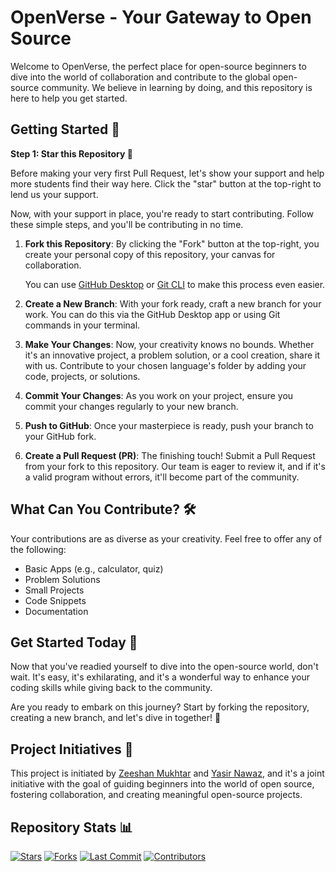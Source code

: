# OpenVerse - Your Gateway to Open Source

Welcome to OpenVerse, the perfect place for open-source beginners to dive into the world of collaboration and contribute to the global open-source community. We believe in learning by doing, and this repository is here to help you get started.

## Getting Started 🚀

**Step 1: Star this Repository 🌟**

Before making your very first Pull Request, let's show your support and help more students find their way here. Click the "star" button at the top-right to lend us your support.

Now, with your support in place, you're ready to start contributing. Follow these simple steps, and you'll be contributing in no time.

1. **Fork this Repository**: By clicking the "Fork" button at the top-right, you create your personal copy of this repository, your canvas for collaboration.

   You can use [GitHub Desktop](https://desktop.github.com/) or [Git CLI](https://git-scm.com/downloads) to make this process even easier.

2. **Create a New Branch**: With your fork ready, craft a new branch for your work. You can do this via the GitHub Desktop app or using Git commands in your terminal.

3. **Make Your Changes**: Now, your creativity knows no bounds. Whether it's an innovative project, a problem solution, or a cool creation, share it with us. Contribute to your chosen language's folder by adding your code, projects, or solutions.

4. **Commit Your Changes**: As you work on your project, ensure you commit your changes regularly to your new branch.

5. **Push to GitHub**: Once your masterpiece is ready, push your branch to your GitHub fork.

6. **Create a Pull Request (PR)**: The finishing touch! Submit a Pull Request from your fork to this repository. Our team is eager to review it, and if it's a valid program without errors, it'll become part of the community.

## What Can You Contribute? 🛠️

Your contributions are as diverse as your creativity. Feel free to offer any of the following:

- Basic Apps (e.g., calculator, quiz)
- Problem Solutions
- Small Projects
- Code Snippets
- Documentation

## Get Started Today 🌟

Now that you've readied yourself to dive into the open-source world, don't wait. It's easy, it's exhilarating, and it's a wonderful way to enhance your coding skills while giving back to the community.

Are you ready to embark on this journey? Start by forking the repository, creating a new branch, and let's dive in together! 🚀

## Project Initiatives 🚧

This project is initiated by [Zeeshan Mukhtar](https://zeeshan-resume.netlify.app/) and [Yasir Nawaz](https://yasir2002.github.io/), and it's a joint initiative with the goal of guiding beginners into the world of open source, fostering collaboration, and creating meaningful open-source projects.

## Repository Stats 📊

[![Stars](https://img.shields.io/github/stars/ZeeshanMukhtar1/OpenVerse?style=social)](https://github.com/ZeeshanMukhtar1/OpenVerse/stargazers)
[![Forks](https://img.shields.io/github/forks/ZeeshanMukhtar1/OpenVerse?style=social)](https://github.com/ZeeshanMukhtar1/OpenVerse/network/members)
[![Last Commit](https://img.shields.io/github/last-commit/ZeeshanMukhtar1/OpenVerse)](https://github.com/ZeeshanMukhtar1/OpenVerse/commits/main)
[![Contributors](https://img.shields.io/github/contributors/ZeeshanMukhtar1/OpenVerse)](https://github.com/ZeeshanMukhtar1/OpenVerse/graphs/contributors)
